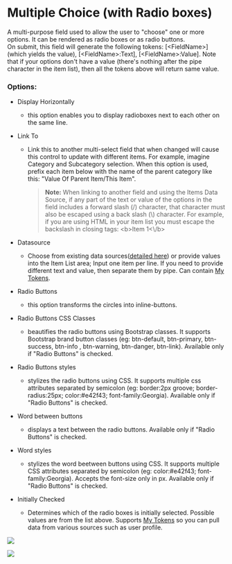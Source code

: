 # Multiple Choice \(with Radio boxes\)

A multi-purpose field used to allow the user to "choose" one or more options. It can be rendered as radio boxes or as radio buttons.  
On submit, this field will generate the following tokens: \[&lt;FieldName&gt;\] \(which yields the value\), \[&lt;FieldName&gt;:Text\], \[&lt;FieldName&gt;:Value\]. Note that if your options don't have a value \(there's nothing after the pipe character in the item list\), then all the tokens above will return same value.

### Options:

* Display Horizontally

  * this option enables you to display radioboxes next to each other on the same line.

* Link To

  * Link this to another multi-select field that when changed will cause this control to update with different items. For example, imagine Category and Subcategory selection. When this option is used, prefix each item below with the name of the parent category like this: "Value Of Parent Item/This Item". 
  
    > **Note:** When linking to another field and using the Items Data Source, if any part of the text or value of the options in the field includes a forward slash (/) character, that character must also be escaped using a back slash (\\) character. For example, if you are using HTML in your item list you must escape the backslash in closing tags: &lt;b&gt;Item 1&lt;\\/b&gt;

* Datasource

  * Choose from existing data sources([detailed here](datasource/index.html)) or provide values into the Item List area; Input one item per line. If you need to provide different text and value, then separate them by pipe. Can contain [My Tokens](/my-tokens/index.html).

* Radio Buttons

  * this option transforms the circles into inline-buttons.

* Radio Buttons CSS Classes

  * beautifies the radio buttons using Bootstrap classes. It supports Bootstrap brand button classes \(eg: btn-default, btn-primary, btn-success, btn-info , btn-warning, btn-danger, btn-link\). Available only if "Radio Buttons" is checked.

* Radio Buttons styles

  * stylizes the radio buttons using CSS. It supports multiple css attributes separated by semicolon \(eg: border:2px groove; border-radius:25px; color:\#e42f43; font-family:Georgia\). Available only if "Radio Buttons" is checked.

* Word between buttons

  * displays a text between the radio buttons. Available only if "Radio Buttons" is checked.

* Word styles

  * stylizes the word beetween buttons using CSS. It supports multiple CSS attributes separated by semicolon \(eg: color:\#e42f43; font-family:Georgia\). Accepts the font-size only in px. Available only if "Radio Buttons" is checked.

* Initially Checked

  * Determines which of the radio boxes is initially selected. Possible values are from the list above. Supports [My Tokens](/my-tokens/index.html) so you can pull data from various sources such as user profile.   

![](https://s3.amazonaws.com/static.dnnsharp.com/documentation/2017/07/chrome_2017-07-11_15-14-07.png)

![](https://s3.amazonaws.com/static.dnnsharp.com/documentation/2017/07/chrome_2017-07-11_15-14-57.png)

